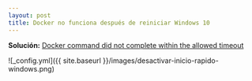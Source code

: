 ```yaml
---
layout: post
title: Docker no funciona después de reiniciar Windows 10
---
```


**Solución:** [Docker command did not complete within the allowed timeout](https://github.com/docker/for-win/issues/941#issuecomment-324535767)

![_config.yml]({{ site.baseurl }}/images/desactivar-inicio-rapido-windows.png)

